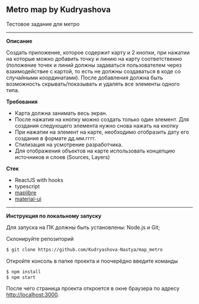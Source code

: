 ## Metro map by Kudryashova

Тестовое задание для метро

---
__Описание__

Создать приложение, которое содержит карту и 2 кнопки, при нажатии на которые можно добавить точку и линию на карту соответственно (положение точек и линий должны задаваться пользователем через взаимодействие с картой, то есть не должны создаваться в коде со случайными координатами). 
После добавления должна быть возможность скрывать/показывать и удалять все элементы одного типа.

__Требования__

- Карта должна занимать весь экран.
- После нажатия на кнопку можно создать только один элемент. Для создания следующего элемента нужно снова нажать на кнопку
- При нажатии на элемент на карте, необходимо отобразить дату его создания в формате дд.мм.гггг.
- Стилизация на усмотрение разработчика.
- Для отображения объектов на карте использовать концепцию источников и слоев (Sources, Layers)

__Стек__

- ReactJS with hooks
- typescript
- [maplibre](https://maplibre.org/maplibre-gl-js/docs/)
- [material-ui](https://mui.com/material-ui/)

---
__Инструкция по локальному запуску__

Для запуска на ПК должны быть установлены: Node.js и Git;

Склонируйте репозиторий
```sh
$ git clone https://github.com/Kudryashova-Nastya/map_metro
```
Откройте консоль в папке проекта и поочерёдно введите команды
```sh
$ npm install 
$ npm start
```
После чего страница проекта откроется в окне браузера по адресу [http://localhost:3000](http://localhost:3000).
